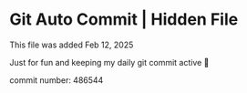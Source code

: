 # Git Auto Commit | Hidden File

This file was added Feb 12, 2025

Just for fun and keeping my daily git commit active 🤪

commit number: 486544
